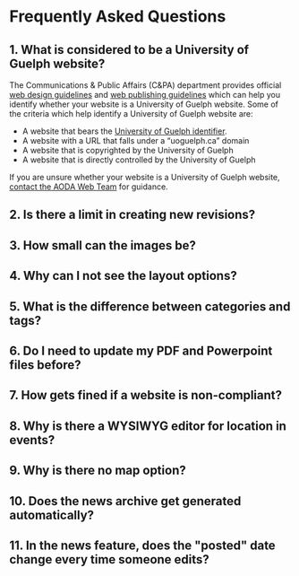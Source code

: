 # Frequently Asked Questions
## 1. What is considered to be a University of Guelph website?
The Communications & Public Affairs (C&PA) department provides official [web design guidelines](http://www.uoguelph.ca/web/styleguide/) and [web publishing guidelines](http://www.uoguelph.ca/web/publishing/) which can help you identify whether your website is a University of Guelph website. Some of the criteria which help identify a University of Guelph website are:

* A website that bears the [University of Guelph identifier](http://www.uoguelph.ca/web/styleguide/#identifier).
* A website with a URL that falls under a “uoguelph.ca” domain
* A website that is copyrighted by the University of Guelph
* A website that is directly controlled by the University of Guelph

If you are unsure whether your website is a University of Guelph website, [contact the AODA Web Team](aodaweb@uoguelph.ca) for guidance.

## 2. Is there a limit in creating new revisions?

## 3. How small can the images be?

## 4. Why can I not see the layout options?

## 5. What is the difference between categories and tags?

## 6. Do I need to update my PDF and Powerpoint files before?

## 7. How gets fined if a website is non-compliant?

## 8. Why is there a WYSIWYG editor for location in events?

## 9. Why is there no map option?

## 10. Does the news archive get generated automatically?

## 11. In the news feature, does the "posted" date change every time someone edits?
